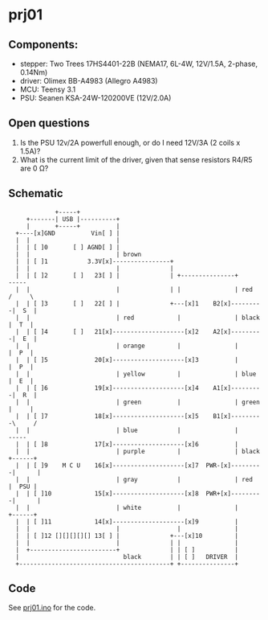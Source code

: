 # prj01

## Components:
- stepper: Two Trees 17HS4401-22B (NEMA17, 6L-4W, 12V/1.5A, 2-phase, 0.14Nm)
- driver: Olimex BB-A4983 (Allegro A4983)
- MCU: Teensy 3.1
- PSU: Seanen KSA-24W-120200VE (12V/2.0A)

## Open questions
1. Is the PSU 12v/2A powerfull enough, or do I need 12V/3A (2 coils x 1.5A)?
2. What is the current limit of the driver, given that sense resistors R4/R5 are 0 Ω?

## Schematic
```
             +-----+                                                             
     +-------| USB |----------+                                                  
     |       +-----+          |                                                  
  +----[x]GND          Vin[ ] |                                                  
  |  |                        |                                                  
  |  | [ ]0       [ ] AGND[ ] |                                                  
  |  |                        | brown                                            
  |  | [ ]1           3.3V[x]----------------+                                   
  |  |                        |              |                                   
  |  | [ ]2       [ ]   23[ ] |              | +---------------+        -----    
  |  |                        |              | |               | red   /     \   
  |  | [ ]3       [ ]   22[ ] |              +---[x]1    B2[x]---------|  S  |   
  |  |                        | red            |               | black |  T  |   
  |  | [ ]4       [ ]   21[x]--------------------[x]2    A2[x]---------|  E  |   
  |  |                        | orange         |               |       |  P  |   
  |  | [ ]5             20[x]--------------------[x]3          |       |  P  |   
  |  |                        | yellow         |               | blue  |  E  |   
  |  | [ ]6             19[x]--------------------[x]4    A1[x]---------|  R  |   
  |  |                        | green          |               | green |     |   
  |  | [ ]7             18[x]--------------------[x]5    B1[x]---------\     /   
  |  |                        | blue           |               |        -----    
  |  | [ ]8             17[x]--------------------[x]6          |                 
  |  |                        | purple         |               | black +------+  
  |  | [ ]9    M C U    16[x]--------------------[x]7  PWR-[x]---------|      |  
  |  |                        | gray           |               | red   |  PSU |  
  |  | [ ]10            15[x]--------------------[x]8  PWR+[x]---------|      |  
  |  |                        | white          |               |       +------+  
  |  | [ ]11            14[x]--------------------[x]9          |                 
  |  |                        |                |               |                 
  |  | [ ]12 [][][][][] 13[ ] |              +---[x]10         |                 
  |  |                        |              | |               |                 
  |  +------------------------+              | | [ ]           |                 
  |                             black        | | [ ]   DRIVER  |                 
  +------------------------------------------+ +---------------+                 

```                                                                                 

## Code
See [prj01.ino](./prj.ino) for the code.
